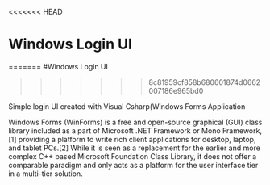 <<<<<<< HEAD
# Windows Login UI
=======
#Windows Login UI
>>>>>>> 8c81959cf858b680601874d0662007186e965bd0

Simple login UI created with Visual Csharp(Windows Forms Application

Windows Forms (WinForms) is a free and open-source graphical (GUI) class library included as a part of 
Microsoft .NET Framework or Mono Framework,[1] providing a platform to write rich client applications for 
desktop, laptop, and tablet PCs.[2] While it is seen as a replacement for the earlier and more complex 
C++ based Microsoft Foundation Class Library, it does not offer a comparable paradigm and only acts as 
a platform for the user interface tier in a multi-tier solution.
